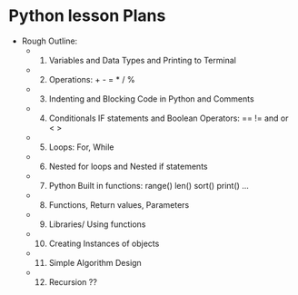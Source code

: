 # Python lesson Plans
- Rough Outline:
    - 1. Variables and Data Types and Printing to Terminal
    - 2. Operations: + - = * / %
    - 3. Indenting and Blocking Code in Python and Comments
    - 4. Conditionals IF statements and Boolean Operators: == != and or < > 
    - 5. Loops: For, While 
    - 6. Nested for loops and Nested if statements
    - 7. Python Built in functions: range() len() sort() print() ...
    - 8. Functions, Return values, Parameters
    - 9. Libraries/ Using functions
    - 10. Creating Instances of objects
    - 11. Simple Algorithm Design
    - 12. Recursion ??

